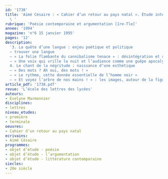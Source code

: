 ```yaml
---
id: '1738'
title: 'Aimé Césaire : « Cahier d’un retour au pays natal ». Étude intégrale (2/3).
  \ '
rubrique: 'Poésie contemporaine et argumentation [1re-Tle]'
annee: '1994'
magazine: 'n°6 15 janvier 1995'
pages: '12'
description: 
  '3. La quête d’une langue : enjeu poétique et politique
  – trouver une langue
  – « La folie flambante du cannibalisme tenace » : désintégration et recréation de la langue française
  – « Une voix qui vrille la nuit et l’audience comme une guêpe apocalyptique » : les enjeux de la création d’une langue
  4. Le chant de la négritude : naissance d’une esthétique
  – « Des mots ? Ah oui, des mots ! »
  – « Le rythme, cette donnée essentielle de l’homme noir »
  – « Et voyez l’arbre de nos mains ! » : les images, autour de la figure centrale du Nègre'
article_pdf: '1738.pdf'
revue: 'L’école des lettres des lycées'
auteurs:
- Évelyne Marmonnier
disciplines:
- lettres
niveau_etudes:
- première
- terminale
oeuvres:
- Cahier d’un retour au pays natal
ecrivains:
- Aimé Césaire
programmes:
- objet d’étude - poésie
- objet d’étude - l’argumentation
- objet d’étude - littérature contemporaine
siecles:
- 20e siècle
---
```

